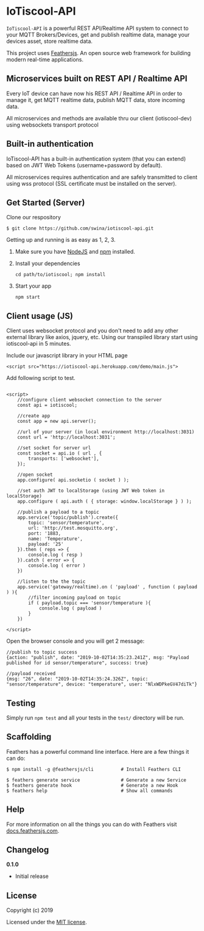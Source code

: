 # IoTiscool-API

```IoTiscool-API``` is a powerful REST API/Realtime API system to connect to your MQTT Brokers/Devices, get and publish realtime data, manage your devices asset, store realtime data.

This project uses [Feathersjs](http://feathersjs.com). An open source web framework for building modern real-time applications.

## Microservices built on REST API / Realtime API
Every IoT device can have now his REST API / Realtime API in order to manage it, get MQTT realtime data, publish MQTT data, store incoming data.

All microservices and methods are available thru our client (iotiscool-dev) using websockets transport protocol

## Built-in authentication

IoTiscool-API has a built-in authentication system (that you can extend) based on JWT Web Tokens (username+password by default).

All microservices requires authentication and are safely transmitted to client using wss protocol (SSL certificate must be installed on the server).


## Get Started (Server)


Clone our respository

```
$ git clone https://github.com/swina/iotiscool-api.git

```

Getting up and running is as easy as 1, 2, 3.

1. Make sure you have [NodeJS](https://nodejs.org/) and [npm](https://www.npmjs.com/) installed.
2. Install your dependencies

    ```
    cd path/to/iotiscool; npm install
    ```

3. Start your app

    ```
    npm start
    ```

## Client usage (JS)

Client uses websocket protocol and you don't need to add any other external library like axios, jquery, etc.
Using our transpiled library start using iotiscool-api in 5 minutes.

Include our javascript library in your HTML page

```
<script src="https://iotiscool-api.herokuapp.com/demo/main.js">

```

Add following script to test.

```

<script>
    //configure client websocket connection to the server
    const api = iotiscool;
    
    //create app
    const app = new api.server();
    
    //url of your server (in local environment http://localhost:3031)
    const url = 'http://localhost:3031';

    //set socket for server url
    const socket = api.io ( url , {
        transports: ['websocket'],
    });
    
    //open socket
    app.configure( api.socketio ( socket ) );
    
    //set auth JWT to localStorage (using JWT Web token in localStorage)
    app.configure ( api.auth ( { storage: window.localStorage } ) ); 
    
    //publish a payload to a topic
    app.service('topic/publish').create({
        topic: 'sensor/temperature',
        url: 'http://test.mosquitto.org',
        port: '1883,
        name: 'Temperature',
        payload: '25'
    }).then ( reps => {
        console.log ( resp )
    }).catch ( error => {
        console.log ( error )
    })

    //listen to the the topic 
    app.service('gateway/realtime).on ( 'payload' , function ( payload ) ){
        //filter incoming payload on topic
        if ( payload.topic === 'sensor/temperature ){
            console.log ( payload )
        }
    })

</script>

```

Open the browser console and you will get 2 message:


```
//publish to topic success
{action: "publish", date: "2019-10-02T14:35:23.241Z", msg: "Payload published for id sensor/temperature", success: true}

//payload received
{msg: "26", date: "2019-10-02T14:35:24.326Z", topic: "sensor/temperature", device: "temperature", user: "NlxWDPkeGV47diTk"}

```

## Testing

Simply run `npm test` and all your tests in the `test/` directory will be run.

## Scaffolding

Feathers has a powerful command line interface. Here are a few things it can do:

```
$ npm install -g @feathersjs/cli          # Install Feathers CLI

$ feathers generate service               # Generate a new Service
$ feathers generate hook                  # Generate a new Hook
$ feathers help                           # Show all commands
```


## Help

For more information on all the things you can do with Feathers visit [docs.feathersjs.com](http://docs.feathersjs.com).

## Changelog

__0.1.0__

- Initial release

## License

Copyright (c) 2019

Licensed under the [MIT license](LICENSE).


